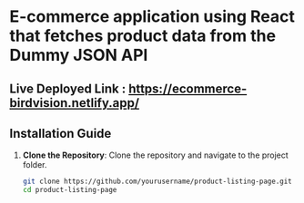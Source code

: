 # E-commerce application using React that fetches product data from the Dummy JSON API

## Live Deployed Link : https://ecommerce-birdvision.netlify.app/

## Installation Guide

1. **Clone the Repository**:
   Clone the repository and navigate to the project folder.
   ```bash
   git clone https://github.com/yourusername/product-listing-page.git
   cd product-listing-page
